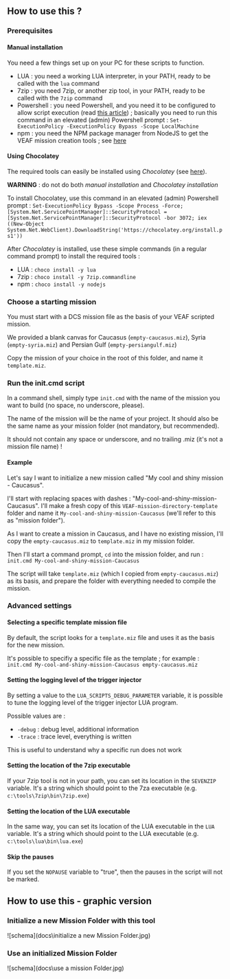 
## How to use this ?

### Prerequisites


#### Manual installation

You need a few things set up on your PC for these scripts to function.

- LUA : you need a working LUA interpreter, in your PATH, ready to be called with the `lua` command
- 7zip : you need 7zip, or another zip tool, in your PATH, ready to be called with the `7zip` command
- Powershell : you need Powershell, and you need it to be configured to allow script execution (read [this article](https://docs.microsoft.com/en-us/powershell/module/microsoft.powershell.security/set-executionpolicy?view=powershell-7.1)) ; basically you need to run this command in an elevated (admin) Powershell prompt : `Set-ExecutionPolicy -ExecutionPolicy Bypass -Scope LocalMachine`
- npm : you need the NPM package manager from NodeJS to get the VEAF mission creation tools ; see [here](https://www.npmjs.com/get-npm)

#### Using Chocolatey

The required tools can easily be installed using *Chocolatey* (see [here](https://chocolatey.org/)).

**WARNING** : do not do both *manual installation* and *Chocolatey installation*

To install Chocolatey, use this command  in an elevated (admin) Powershell prompt : `Set-ExecutionPolicy Bypass -Scope Process -Force; [System.Net.ServicePointManager]::SecurityProtocol = [System.Net.ServicePointManager]::SecurityProtocol -bor 3072; iex ((New-Object System.Net.WebClient).DownloadString('https://chocolatey.org/install.ps1'))`

After *Chocolatey* is installed, use these simple commands (in a regular command prompt) to install the required tools :

- LUA : `choco install -y lua`
- 7zip : `choco install -y 7zip.commandline`
- npm : `choco install -y nodejs`

### Choose a starting mission

You must start with a DCS mission file as the basis of your VEAF scripted mission.

We provided a blank canvas for Caucasus (`empty-caucasus.miz`), Syria (`empty-syria.miz`) and Persian Gulf (`empty-persiangulf.miz`)

Copy the mission of your choice in the root of this folder, and name it `template.miz`.

### Run the init.cmd script

In a command shell, simply type `init.cmd` with the name of the mission you want to build (no space, no underscore, please).

The name of the mission will be the name of your project. It should also be the same name as your mission folder (not mandatory, but recommended).

It should not contain any space or underscore, and no trailing .miz (it's not a mission file name) !

#### Example

Let's say I want to initialize a new mission called "My cool and shiny mission - Caucasus".

I'll start with replacing spaces with dashes : "My-cool-and-shiny-mission-Caucasus". I'll make a fresh copy of this `VEAF-mission-directory-template` folder and name it `My-cool-and-shiny-mission-Caucasus` (we'll refer to this as "mission folder").

As I want to create a mission in Caucasus, and I have no existing mission, I'll copy the `empty-caucasus.miz` to `template.miz` in my mission folder.

Then I'll start a command prompt, `cd` into the mission folder, and run : `init.cmd My-cool-and-shiny-mission-Caucasus`


The script will take `template.miz` (which I copied from `empty-caucasus.miz`) as its basis, and prepare the folder with everything needed to compile the mission.

### Advanced settings

#### Selecting a specific template mission file

By default, the script looks for a `template.miz` file and uses it as the basis for the new mission.

It's possible to specifiy a specific file as the template ; for example : `init.cmd My-cool-and-shiny-mission-Caucasus empty-caucasus.miz`

#### Setting the logging level of the trigger injector

By setting a value to the `LUA_SCRIPTS_DEBUG_PARAMETER` variable, it is possible to tune the logging level of the trigger injector LUA program.

Possible values are :

- `-debug` : debug level, additional information
- `-trace` : trace level, everything is written

This is useful to understand why a specific run does not work

#### Setting the location of the 7zip executable

If your 7zip tool is not in your path, you can set its location in the `SEVENZIP` variable. It's a string which should point to the 7za executable (e.g. `c:\tools\7zip\bin\7zip.exe`)

#### Setting the location of the LUA executable

In the same way, you can set its location of the LUA executable in the `LUA` variable. It's a string which should point to the LUA executable (e.g. `c:\tools\lua\bin\lua.exe`)

#### Skip the pauses

If you set the `NOPAUSE` variable to "true", then the pauses in the script will not be marked.

## How to use this - graphic version

### Initialize a new Mission Folder with this tool

![schema](docs\initialize a new Mission Folder.jpg)

### Use an initialized Mission Folder

![schema](docs\use a mission Folder.jpg)

